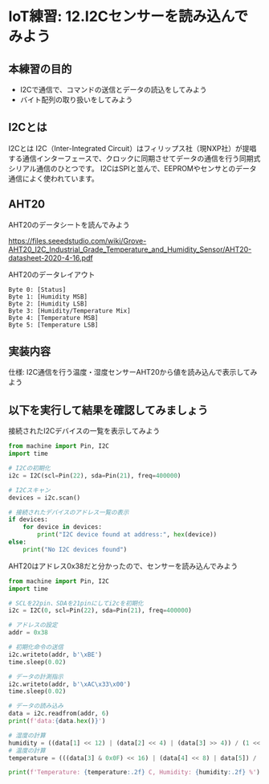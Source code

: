 # IoT練習: 12.I2Cセンサーを読み込んでみよう

## 本練習の目的

- I2Cで通信で、コマンドの送信とデータの読込をしてみよう
- バイト配列の取り扱いをしてみよう

## I2Cとは

I2Cとは I2C（Inter-Integrated Circuit）はフィリップス社（現NXP社）が提唱する通信インターフェースで、クロックに同期させてデータの通信を行う同期式シリアル通信のひとつです。 I2CはSPIと並んで、EEPROMやセンサとのデータ通信によく使われています。

## AHT20

AHT20のデータシートを読んでみよう

https://files.seeedstudio.com/wiki/Grove-AHT20_I2C_Industrial_Grade_Temperature_and_Humidity_Sensor/AHT20-datasheet-2020-4-16.pdf

AHT20のデータレイアウト

```text
Byte 0: [Status]
Byte 1: [Humidity MSB]
Byte 2: [Humidity LSB]
Byte 3: [Humidity/Temperature Mix]
Byte 4: [Temperature MSB]
Byte 5: [Temperature LSB]
```

## 実装内容

仕様: I2C通信を行う温度・湿度センサーAHT20から値を読み込んで表示してみよう

## 以下を実行して結果を確認してみましょう

接続されたI2Cデバイスの一覧を表示してみよう

```python
from machine import Pin, I2C
import time

# I2Cの初期化
i2c = I2C(scl=Pin(22), sda=Pin(21), freq=400000)

# I2Cスキャン
devices = i2c.scan()

# 接続されたデバイスのアドレス一覧の表示
if devices:
    for device in devices:
        print("I2C device found at address:", hex(device))
else:
    print("No I2C devices found")
```

AHT20はアドレス0x38だと分かったので、センサーを読み込んでみよう

```python
from machine import Pin, I2C
import time

# SCLを22pin、SDAを21pinにしてi2cを初期化
i2c = I2C(0, scl=Pin(22), sda=Pin(21), freq=400000)

# アドレスの設定
addr = 0x38

# 初期化命令の送信
i2c.writeto(addr, b'\xBE')
time.sleep(0.02)

# データの計測指示
i2c.writeto(addr, b'\xAC\x33\x00')
time.sleep(0.02)

# データの読み込み
data = i2c.readfrom(addr, 6)
print(f'data:{data.hex()}')

# 湿度の計算
humidity = ((data[1] << 12) | (data[2] << 4) | (data[3] >> 4)) / (1 << 20) * 100
# 温度の計算
temperature = (((data[3] & 0x0F) << 16) | (data[4] << 8) | data[5]) / (1 << 20) * 200 - 50

print(f'Temperature: {temperature:.2f} C, Humidity: {humidity:.2f} %')
```
